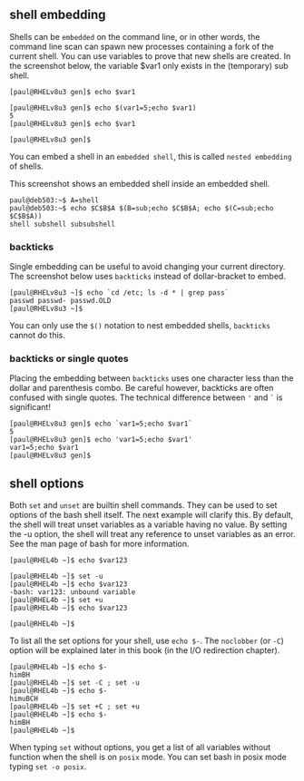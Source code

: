 ## shell embedding

Shells can be `embedded` on the command line, or in other
words, the command line scan can spawn new processes containing a fork
of the current shell. You can use variables to prove that new shells are
created. In the screenshot below, the variable \$var1 only exists in the
(temporary) sub shell.

    [paul@RHELv8u3 gen]$ echo $var1

    [paul@RHELv8u3 gen]$ echo $(var1=5;echo $var1)
    5
    [paul@RHELv8u3 gen]$ echo $var1

    [paul@RHELv8u3 gen]$

You can embed a shell in an `embedded shell`, this is
called `nested embedding` of shells.

This screenshot shows an embedded shell inside an embedded shell.

    paul@deb503:~$ A=shell
    paul@deb503:~$ echo $C$B$A $(B=sub;echo $C$B$A; echo $(C=sub;echo $C$B$A))
    shell subshell subsubshell

### backticks

Single embedding can be useful to avoid changing your current directory.
The screenshot below uses `backticks` instead of dollar-bracket to
embed.

    [paul@RHELv8u3 ~]$ echo `cd /etc; ls -d * | grep pass`
    passwd passwd- passwd.OLD
    [paul@RHELv8u3 ~]$

You can only use the `$()` notation to nest embedded
shells, `backticks` cannot do this.

### backticks or single quotes

Placing the embedding between `backticks` uses one
character less than the dollar and parenthesis combo. Be careful
however, backticks are often confused with single quotes. The technical
difference between `'` and `` ` `` is
significant!

    [paul@RHELv8u3 gen]$ echo `var1=5;echo $var1`
    5
    [paul@RHELv8u3 gen]$ echo 'var1=5;echo $var1'
    var1=5;echo $var1
    [paul@RHELv8u3 gen]$

## shell options

Both `set` and `unset` are builtin shell
commands. They can be used to set options of the bash shell itself. The
next example will clarify this. By default, the shell will treat unset
variables as a variable having no value. By setting the -u option, the
shell will treat any reference to unset variables as an error. See the
man page of bash for more information.

    [paul@RHEL4b ~]$ echo $var123

    [paul@RHEL4b ~]$ set -u
    [paul@RHEL4b ~]$ echo $var123
    -bash: var123: unbound variable
    [paul@RHEL4b ~]$ set +u
    [paul@RHEL4b ~]$ echo $var123

    [paul@RHEL4b ~]$

To list all the set options for your shell, use `echo $-`.
The `noclobber` (or `-C`) option will be explained later in this book
(in the I/O redirection chapter).

    [paul@RHEL4b ~]$ echo $-
    himBH
    [paul@RHEL4b ~]$ set -C ; set -u
    [paul@RHEL4b ~]$ echo $-
    himuBCH
    [paul@RHEL4b ~]$ set +C ; set +u
    [paul@RHEL4b ~]$ echo $-
    himBH
    [paul@RHEL4b ~]$

When typing `set` without options, you get a list of all variables
without function when the shell is on `posix` mode. You can set bash in
posix mode typing `set -o posix`.

